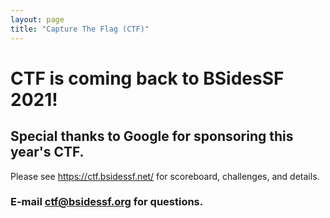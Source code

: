```yaml
---
layout: page
title: "Capture The Flag (CTF)"
--- 
```


# CTF is coming back to BSidesSF 2021!

## Special thanks to Google for sponsoring this year's CTF.

Please see https://ctf.bsidessf.net/ for scoreboard, challenges, and details.

### E-mail ctf@bsidessf.org for questions.
